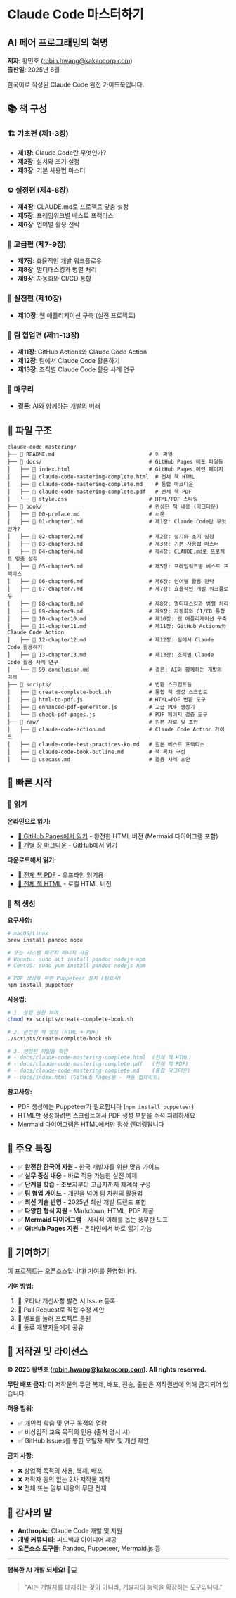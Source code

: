 # Claude Code 마스터하기
## AI 페어 프로그래밍의 혁명

**저자**: 황민호 (robin.hwang@kakaocorp.com)  
**출판일**: 2025년 6월  

한국어로 작성된 Claude Code 완전 가이드북입니다.

## 📚 책 구성

### 🏗️ 기초편 (제1-3장)
- **제1장**: Claude Code란 무엇인가?
- **제2장**: 설치와 초기 설정
- **제3장**: 기본 사용법 마스터

### ⚙️ 설정편 (제4-6장)
- **제4장**: CLAUDE.md로 프로젝트 맞춤 설정
- **제5장**: 프레임워크별 베스트 프랙티스
- **제6장**: 언어별 활용 전략

### 🚀 고급편 (제7-9장)
- **제7장**: 효율적인 개발 워크플로우
- **제8장**: 멀티태스킹과 병렬 처리
- **제9장**: 자동화와 CI/CD 통합

### 💼 실전편 (제10장)
- **제10장**: 웹 애플리케이션 구축 (실전 프로젝트)

### 👥 팀 협업편 (제11-13장)
- **제11장**: GitHub Actions와 Claude Code Action
- **제12장**: 팀에서 Claude Code 활용하기
- **제13장**: 조직별 Claude Code 활용 사례 연구

### 📖 마무리
- **결론**: AI와 함께하는 개발의 미래

## 📁 파일 구조

```
claude-code-mastering/
├── 📄 README.md                              # 이 파일
├── 📁 docs/                                  # GitHub Pages 배포 파일들
│   ├── 📄 index.html                         # GitHub Pages 메인 페이지
│   ├── 📄 claude-code-mastering-complete.html  # 전체 책 HTML
│   ├── 📄 claude-code-mastering-complete.md    # 통합 마크다운
│   ├── 📄 claude-code-mastering-complete.pdf   # 전체 책 PDF
│   └── 📄 style.css                          # HTML/PDF 스타일
├── 📁 book/                                  # 완성된 책 내용 (마크다운)
│   ├── 📄 00-preface.md                      # 서문
│   ├── 📄 01-chapter1.md                     # 제1장: Claude Code란 무엇인가?
│   ├── 📄 02-chapter2.md                     # 제2장: 설치와 초기 설정
│   ├── 📄 03-chapter3.md                     # 제3장: 기본 사용법 마스터
│   ├── 📄 04-chapter4.md                     # 제4장: CLAUDE.md로 프로젝트 맞춤 설정
│   ├── 📄 05-chapter5.md                     # 제5장: 프레임워크별 베스트 프랙티스
│   ├── 📄 06-chapter6.md                     # 제6장: 언어별 활용 전략
│   ├── 📄 07-chapter7.md                     # 제7장: 효율적인 개발 워크플로우
│   ├── 📄 08-chapter8.md                     # 제8장: 멀티태스킹과 병렬 처리
│   ├── 📄 09-chapter9.md                     # 제9장: 자동화와 CI/CD 통합
│   ├── 📄 10-chapter10.md                    # 제10장: 웹 애플리케이션 구축
│   ├── 📄 11-chapter11.md                    # 제11장: GitHub Actions와 Claude Code Action
│   ├── 📄 12-chapter12.md                    # 제12장: 팀에서 Claude Code 활용하기
│   ├── 📄 13-chapter13.md                    # 제13장: 조직별 Claude Code 활용 사례 연구
│   └── 📄 99-conclusion.md                   # 결론: AI와 함께하는 개발의 미래
├── 📁 scripts/                               # 변환 스크립트들
│   ├── 🔧 create-complete-book.sh            # 통합 책 생성 스크립트
│   ├── 🔧 html-to-pdf.js                     # HTML→PDF 변환 도구
│   ├── 🔧 enhanced-pdf-generator.js          # 고급 PDF 생성기
│   └── 🔧 check-pdf-pages.js                 # PDF 페이지 검증 도구
├── 📁 raw/                                   # 원본 자료 및 초안
│   ├── 📄 claude-code-action.md              # Claude Code Action 가이드
│   ├── 📄 claude-code-best-practices-ko.md   # 원본 베스트 프랙티스
│   ├── 📄 claude-code-book-outline.md        # 책 목차 구성
│   └── 📄 usecase.md                         # 활용 사례 초안
```

## 🚀 빠른 시작

### 📖 읽기

**온라인으로 읽기:**
- [📄 GitHub Pages에서 읽기](https://revfactory.github.io/claude-code-mastering/) - 완전한 HTML 버전 (Mermaid 다이어그램 포함)
- [📖 개별 장 마크다운](book/) - GitHub에서 읽기

**다운로드해서 읽기:**
- [📄 전체 책 PDF](docs/claude-code-mastering-complete.pdf) - 오프라인 읽기용
- [📄 전체 책 HTML](docs/claude-code-mastering-complete.html) - 로컬 HTML 버전

### 🔧 책 생성

**요구사항:**
```bash
# macOS/Linux
brew install pandoc node

# 또는 시스템 패키지 매니저 사용
# Ubuntu: sudo apt install pandoc nodejs npm
# CentOS: sudo yum install pandoc nodejs npm

# PDF 생성을 위한 Puppeteer 설치 (필요시)
npm install puppeteer
```

**사용법:**
```bash
# 1. 실행 권한 부여
chmod +x scripts/create-complete-book.sh

# 2. 완전한 책 생성 (HTML + PDF)
./scripts/create-complete-book.sh

# 3. 생성된 파일들 확인
# - docs/claude-code-mastering-complete.html  (전체 책 HTML)
# - docs/claude-code-mastering-complete.pdf   (전체 책 PDF)
# - docs/claude-code-mastering-complete.md    (통합 마크다운)
# - docs/index.html (GitHub Pages용 - 자동 업데이트)
```

**참고사항:**
- PDF 생성에는 Puppeteer가 필요합니다 (`npm install puppeteer`)
- HTML만 생성하려면 스크립트에서 PDF 생성 부분을 주석 처리하세요
- Mermaid 다이어그램은 HTML에서만 정상 렌더링됩니다

## 🎯 주요 특징

- ✅ **완전한 한국어 지원** - 한국 개발자를 위한 맞춤 가이드
- ✅ **실무 중심 내용** - 바로 적용 가능한 실전 예제
- ✅ **단계별 학습** - 초보자부터 고급자까지 체계적 구성
- ✅ **팀 협업 가이드** - 개인을 넘어 팀 차원의 활용법
- ✅ **최신 기술 반영** - 2025년 최신 개발 트렌드 포함
- ✅ **다양한 형식 지원** - Markdown, HTML, PDF 제공
- ✅ **Mermaid 다이어그램** - 시각적 이해를 돕는 풍부한 도표
- ✅ **GitHub Pages 지원** - 온라인에서 바로 읽기 가능

## 🤝 기여하기

이 프로젝트는 오픈소스입니다! 기여를 환영합니다.

**기여 방법:**
1. 📝 오타나 개선사항 발견 시 Issue 등록
2. 🔀 Pull Request로 직접 수정 제안
3. 🌟 별표를 눌러 프로젝트 응원
4. 📢 동료 개발자들에게 공유

## 📄 저작권 및 라이선스

**© 2025 황민호 (robin.hwang@kakaocorp.com). All rights reserved.**

**무단 배포 금지**: 이 저작물의 무단 복제, 배포, 전송, 출판은 저작권법에 의해 금지되어 있습니다.

**허용 범위:**
- ✅ 개인적 학습 및 연구 목적의 열람
- ✅ 비상업적 교육 목적의 인용 (출처 명시 시)
- ✅ GitHub Issues를 통한 오탈자 제보 및 개선 제안

**금지 사항:**
- ❌ 상업적 목적의 사용, 복제, 배포
- ❌ 저작자 동의 없는 2차 저작물 제작
- ❌ 전체 또는 일부 내용의 무단 전재

## 🙏 감사의 말

- **Anthropic**: Claude Code 개발 및 지원
- **개발 커뮤니티**: 피드백과 아이디어 제공
- **오픈소스 도구들**: Pandoc, Puppeteer, Mermaid.js 등

---

**행복한 AI 개발 되세요!** 🤖💻

> "AI는 개발자를 대체하는 것이 아니라, 개발자의 능력을 확장하는 도구입니다."